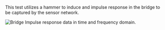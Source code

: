 



This test utilizes a hammer to induce and impulse response in the bridge to be captured by the sensor network.




![Bridge](https://github.com/ARTS-Laboratory/UofSC-walking-bridges/assets/53347740/f67371c7-6d5e-4081-b705-4193e52e1a5a)
 Impulse response data in time and frequency domain.
 








